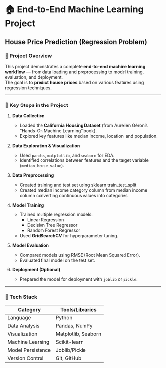 # 🏠 End-to-End Machine Learning Project  
## House Price Prediction (Regression Problem)

### 📘 Project Overview
This project demonstrates a complete **end-to-end machine learning workflow** — from data loading and preprocessing to model training, evaluation, and deployment.  
The goal is to **predict house prices** based on various features using regression techniques.

---

### 🚀 Key Steps in the Project
1. **Data Collection**
   - Loaded the **California Housing Dataset** (from Aurelien Géron’s “Hands-On Machine Learning” book).
   - Explored key features like median income, location, and population.

2. **Data Exploration & Visualization**
   - Used `pandas`, `matplotlib`, and `seaborn` for EDA.
   - Identified correlations between features and the target variable (`median_house_value`).

3. **Data Preprocessing**
   - Created training and test set using sklearn train_test_split
   - Created median income category column from median income column converting continuous values into categories

4. **Model Training**
   - Trained multiple regression models:
     - Linear Regression  
     - Decision Tree Regressor  
     - Random Forest Regressor
   - Used **GridSearchCV** for hyperparameter tuning.

5. **Model Evaluation**
   - Compared models using RMSE (Root Mean Squared Error).
   - Evaluated final model on the test set.

6. **Deployment (Optional)**
   - Prepared the model for deployment with `joblib` or `pickle`.

---

### 🧠 Tech Stack
| Category | Tools/Libraries |
|-----------|----------------|
| Language | Python |
| Data Analysis | Pandas, NumPy |
| Visualization | Matplotlib, Seaborn |
| Machine Learning | Scikit-learn |
| Model Persistence | Joblib/Pickle |
| Version Control | Git, GitHub |

